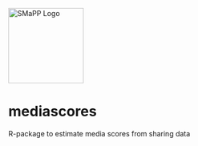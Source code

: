 [<img src="https://i2.wp.com/smappnyu.org/wp-content/uploads/2018/11/FINAL_SMAPP-02-1.png" width=150 alt="SMaPP Logo"/>](https://smappnyu.org)

# mediascores
R-package to estimate media scores from sharing data
